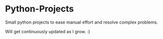 # Python-Projects

Small python projects to ease manual effort and resolve complex problems.

Will get continuously updated as I grow. :)
